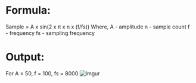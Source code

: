 # Formula: 
Sample = A x sin(2 x π x n x (f/fs))
Where,
A - amplitude
n - sample count
f - frequency
fs - sampling frequency

# Output:
For A = 50, f = 100, fs = 8000
![Imgur](https://i.imgur.com/RHYNc7C.png)
